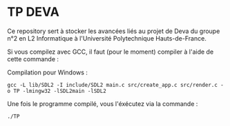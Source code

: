 # TP DEVA

Ce repository sert à stocker les avancées liés au projet de Deva
du groupe n°2 en L2 Informatique à l'Université Polytechnique Hauts-de-France.

Si vous compilez avec GCC, il faut (pour le moment) compiler à l'aide de cette commande :

Compilation pour Windows :

```shell script
gcc -L lib/SDL2 -I include/SDL2 main.c src/create_app.c src/render.c -o TP -lmingw32 -lSDL2main -lSDL2
```

Une fois le programme compilé, vous l'éxécutez via la commande :

```shell script
./TP
```